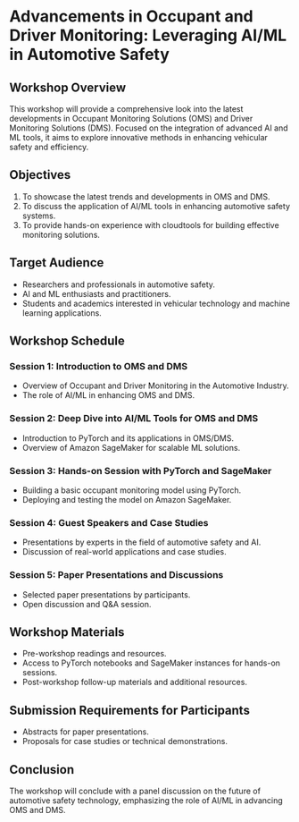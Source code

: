 # Advancements in Occupant and Driver Monitoring: Leveraging AI/ML in Automotive Safety

## Workshop Overview
This workshop will provide a comprehensive look into the latest developments in Occupant Monitoring Solutions (OMS) and Driver Monitoring Solutions (DMS). Focused on the integration of advanced AI and ML tools, it aims to explore innovative methods in enhancing vehicular safety and efficiency.

## Objectives
1. To showcase the latest trends and developments in OMS and DMS.
2. To discuss the application of AI/ML tools in enhancing automotive safety systems.
3. To provide hands-on experience with cloudtools for building effective monitoring solutions.

## Target Audience
- Researchers and professionals in automotive safety.
- AI and ML enthusiasts and practitioners.
- Students and academics interested in vehicular technology and machine learning applications.

## Workshop Schedule

### Session 1: Introduction to OMS and DMS
- Overview of Occupant and Driver Monitoring in the Automotive Industry.
- The role of AI/ML in enhancing OMS and DMS.

### Session 2: Deep Dive into AI/ML Tools for OMS and DMS
- Introduction to PyTorch and its applications in OMS/DMS.
- Overview of Amazon SageMaker for scalable ML solutions.

### Session 3: Hands-on Session with PyTorch and SageMaker
- Building a basic occupant monitoring model using PyTorch.
- Deploying and testing the model on Amazon SageMaker.

### Session 4: Guest Speakers and Case Studies
- Presentations by experts in the field of automotive safety and AI.
- Discussion of real-world applications and case studies.

### Session 5: Paper Presentations and Discussions
- Selected paper presentations by participants.
- Open discussion and Q&A session.

## Workshop Materials
- Pre-workshop readings and resources.
- Access to PyTorch notebooks and SageMaker instances for hands-on sessions.
- Post-workshop follow-up materials and additional resources.

## Submission Requirements for Participants
- Abstracts for paper presentations.
- Proposals for case studies or technical demonstrations.

## Conclusion
The workshop will conclude with a panel discussion on the future of automotive safety technology, emphasizing the role of AI/ML in advancing OMS and DMS.
